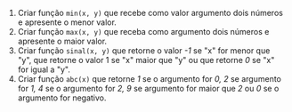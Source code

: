 1. Criar função `min(x, y)` que recebe como valor argumento dois números e apresente o menor valor.  
2. Criar função `max(x, y)` que receba como argumento dois números e apresente o maior valor.
3. Criar função `sinal(x, y)` que retorne o valor _-1_ se "x" for menor que "y", que retorne o valor 1 se "x" maior que "y" ou que retorne _0_ se "x" for igual a "y".
4. Criar função `abc(x)` que retorne _1_ se o argumento for _0, 2_ se argumento for _1, 4_ se o argumento for _2, 9_ se argumento for maior que _2_ ou _0_ se o argumento for negativo.